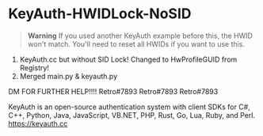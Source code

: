 # KeyAuth-HWIDLock-NoSID

> **Warning**
> If you used another KeyAuth example before this, the HWID won't match. You'll need to reset all HWIDs if you want to use this.

1) KeyAuth.cc but without SID Lock! Changed to HwProfileGUID from Registry!
2) Merged main.py & keyauth.py


DM FOR FURTHER HELP!!!! Retro#7893 Retro#7893 Retro#7893

KeyAuth is an open-source authentication system with client SDKs for C#, C++, Python, Java, JavaScript, VB.NET, PHP, Rust, Go, Lua, Ruby, and Perl.
https://keyauth.cc
